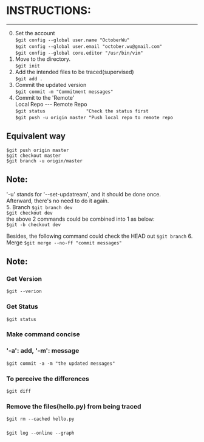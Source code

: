 # INSTRUCTIONS:
-------------------------------------------------------
0. Set the account  
`$git config --global user.name "OctoberWu"`  
`$git config --global user.email "october.wu@gmail.com"`  
`$git config --global core.editor "/usr/bin/vim"`  
1. Move to the directory.  
`$git init`  
2. Add the intended files to be traced(supervised)  
`$git add .`  
3. Commit the updated version  
`$git commit -m "Commitment messages"`  
4. Commit to the 'Remote'  
Local Repo --- Remote Repo  
`$git status               "Check the status first`  
`$git push -u origin master "Push local repo to remote repo`  
## Equivalent way  
`$git push origin master`  
`$git checkout master`  
`$git branch -u origin/master`  
## Note:  
'-u' stands for '--set-updatream', and it should be done once.  
Afterward, there's no need to do it again.  
5. Branch
`$git branch dev`  
`$git checkout dev`  
the above 2 commands could be combined into 1 as below:   
`$git -b checkout dev`  

Besides, the following command could check the HEAD out
`$git branch`
6. Merge
`$git merge --no-ff "commit messages"`


## Note:  
### Get Version  
`$git --verion`  
### Get Status  
`$git status`  
### Make command concise  
### '-a': add,   '-m': message  
`$git commit -a -m "the updated messages"`  
### To perceive the differences  
`$git diff`  
### Remove the files(hello.py) from being traced  
`$git rm --cached hello.py`  
###
`$git log --online --graph`

